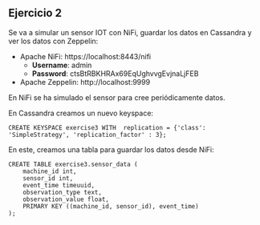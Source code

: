 ## Ejercicio 2

Se va a simular un sensor IOT con NiFi, guardar los datos en Cassandra y ver los datos con Zeppelin:

* Apache NiFi: https://localhost:8443/nifi
	* **Username**: admin
	* **Password**: ctsBtRBKHRAx69EqUghvvgEvjnaLjFEB
* Apache Zeppelin: http://localhost:9999

En NiFi se ha simulado el sensor para cree periódicamente datos.

En Cassandra creamos un nuevo keyspace:

```cassandra
CREATE KEYSPACE exercise3 WITH  replication = {'class': 'SimpleStrategy', 'replication_factor' : 3};
```

En este, creamos una tabla para guardar los datos desde NiFi:

```cassandra
CREATE TABLE exercise3.sensor_data (
    machine_id int,
    sensor_id int,
    event_time timeuuid,
    observation_type text,
    observation_value float,
    PRIMARY KEY ((machine_id, sensor_id), event_time)
);
```